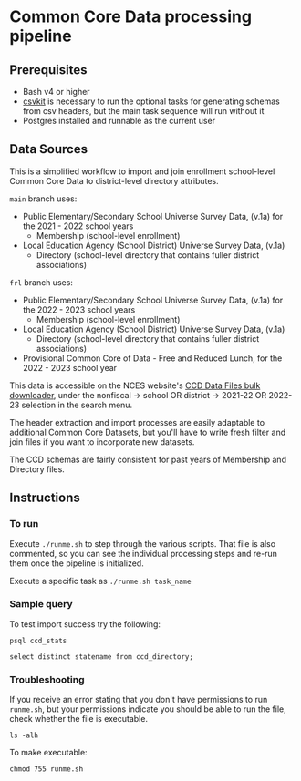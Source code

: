 Common Core Data processing pipeline
====================================

Prerequisites
-------------

* Bash v4 or higher
* [csvkit](https://csvkit.readthedocs.io/en/latest/tutorial/1_getting_started.html#installing-csvkit) is necessary to run the optional tasks for generating schemas from csv headers, but the main task sequence will run without it
* Postgres installed and runnable as the current user

Data Sources
-------------

This is a simplified workflow to import and join enrollment school-level Common Core Data to district-level directory attributes. 

`main` branch uses:
* Public Elementary/Secondary School Universe Survey Data, (v.1a) for the 2021 - 2022 school years
    - Membership (school-level enrollment)
* Local Education Agency (School District) Universe Survey Data, (v.1a)
    - Directory (school-level directory that contains fuller district associations)

`frl` branch uses:
* Public Elementary/Secondary School Universe Survey Data, (v.1a) for the 2022 - 2023 school years
    - Membership (school-level enrollment)
* Local Education Agency (School District) Universe Survey Data, (v.1a)
    - Directory (school-level directory that contains fuller district associations)
* Provisional Common Core of Data  - Free and Reduced Lunch, for the 2022 - 2023 school year

This data is accessible on the NCES website's [CCD Data Files bulk downloader](https://nces.ed.gov/ccd/files.asp#Fiscal:2,LevelId:7,SchoolYearId:36,Page:1), under the nonfiscal -> school OR district -> 2021-22 OR 2022-23 selection in the search menu.

The header extraction and import processes are easily adaptable to additional Common Core Datasets, but you'll have to write fresh filter and join files if you want to incorporate new datasets.

The CCD schemas are fairly consistent for past years of Membership and Directory files.

Instructions
------------

### To run

Execute ``./runme.sh`` to step through the various scripts. That file is also commented, so you can see the individual processing steps and re-run them once the pipeline is initialized.

Execute a specific task as ``./runme.sh task_name``

### Sample query

To test import success try the following:

`psql ccd_stats`

`select distinct statename from ccd_directory;`

### Troubleshooting

If you receive an error stating that you don't have permissions to run `runme.sh`, but your permissions indicate you should be able to run the file, check whether the file is executable.

`ls -alh`

To make executable: 

`chmod 755 runme.sh`